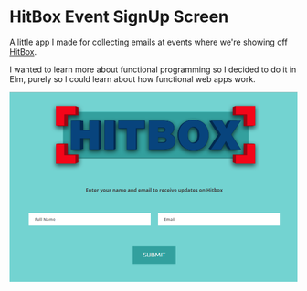 # HitBox Event SignUp Screen

A little app I made for collecting emails at events where we're showing off [HitBox](http://playhitbox.com).

I wanted to learn more about functional programming so I decided to do it in Elm, purely so I could learn about how functional web apps work.

![Screenshot](Screenshot.png)
